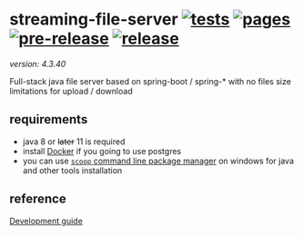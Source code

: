 # streaming-file-server <!-- [![build](https://travis-ci.org/daggerok/streaming-file-server.svg?branch=master)](https://travis-ci.org/daggerok/streaming-file-server) --> [![tests](https://github.com/daggerok/streaming-file-server/actions/workflows/tests.yml/badge.svg)](https://github.com/daggerok/streaming-file-server/actions/workflows/tests.yml) [![pages](https://github.com/daggerok/streaming-file-server/actions/workflows/pages.yml/badge.svg)](https://github.com/daggerok/streaming-file-server/actions/workflows/pages.yml) [![pre-release](https://github.com/daggerok/streaming-file-server/actions/workflows/pre-release.yml/badge.svg)](https://github.com/daggerok/streaming-file-server/actions/workflows/pre-release.yml) [![release](https://github.com/daggerok/streaming-file-server/actions/workflows/release.yml/badge.svg)](https://github.com/daggerok/streaming-file-server/actions/workflows/release.yml)
_version: 4.3.40_

Full-stack java file server based on spring-boot / spring-* with no files size limitations for upload / download

## requirements

- java 8 or ~~later~~ 11 is required
- install [Docker](https://docs.docker.com/install/) if you going to use postgres
- you can use [`scoop` command line package manager](https://scoop.sh) on windows for java and other tools installation

## reference
<!--
- [Reference documentation](http://daggerok.github.io/streaming-file-server)
- [Installation guide](./INSTALL.md)
- [Features](./FEATURES.md)
- [TODO](./TODO.md)
-->
[Development guide](./DEVELOPMENT.md)
